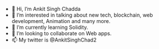 - 👋 Hi, I’m Ankit Singh Chadda
- 👀 I’m interested in talking about new tech, blockchain, web development, Animation and many more.
- 🌱 I’m currently learning Solidity.
- 💞️ I’m looking to collaborate on Web apps.
- 📫 My twitter is @AnkitSinghChad2


<!---
Ankitsinghchadda/Ankitsinghchadda is a ✨ special ✨ repository because its `README.md` (this file) appears on your GitHub profile.
You can click the Preview link to take a look at your changes.
--->
